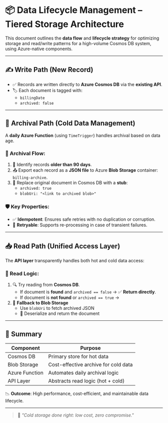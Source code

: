 # 📦 Data Lifecycle Management – Tiered Storage Architecture

This document outlines the **data flow** and **lifecycle strategy** for optimizing storage and read/write patterns for a high-volume Cosmos DB system, using Azure-native components.

---

## ✍️ Write Path (New Record)

- ✅ Records are written directly to **Azure Cosmos DB** via the **existing API**.
- 🏷️ Each document is tagged with:
  - `billingDate`
  - `archived: false`

---

## 🧊 Archival Path (Cold Data Management)

A **daily Azure Function** (using `TimeTrigger`) handles archival based on data age.

### 🔁 Archival Flow:

1. 📅 Identify records **older than 90 days**.
2. 📤 Export each record as a **JSON file** to Azure **Blob Storage** container: `billing-archive`.
3. 🔁 Replace original document in Cosmos DB with a **stub**:
   - `archived: true`
   - `blobUri: "<link to archived blob>"`

### 🛡️ Key Properties:

- ✅ **Idempotent**: Ensures safe retries with no duplication or corruption.
- 🔄 **Retryable**: Supports re-processing in case of transient failures.

---

## 📥 Read Path (Unified Access Layer)

The **API layer** transparently handles both hot and cold data access:

### 🔎 Read Logic:

1. 🔍 Try reading from **Cosmos DB**.
   - If document is **found** and `archived == false` → ✅ **Return directly**.
   - If document is **not found** or `archived == true` →
2. 📂 **Fallback to Blob Storage**
   - Use `blobUri` to fetch archived JSON
   - 🔄 Deserialize and return the document

---

## 🧩 Summary

| Component       | Purpose                                  |
|----------------|-------------------------------------------|
| Cosmos DB       | Primary store for hot data               |
| Blob Storage    | Cost-effective archive for cold data     |
| Azure Function  | Automates daily archival logic           |
| API Layer       | Abstracts read logic (hot + cold)        |

📉 **Outcome**: High performance, cost-efficient, and maintainable data lifecycle.

---

> 💬 _"Cold storage done right: low cost, zero compromise."_  

